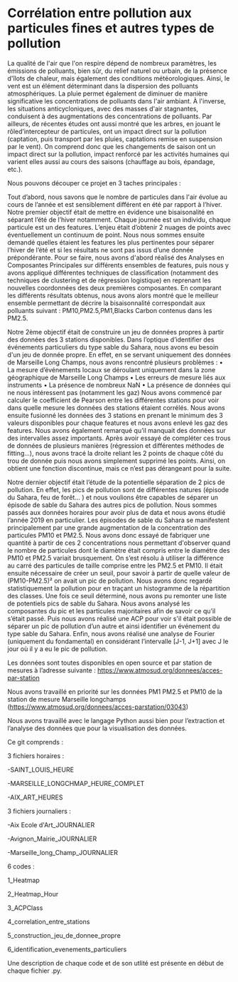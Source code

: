 # Corrélation entre pollution aux particules fines et autres types de pollution 

La qualité de l'air que l'on respire dépend de nombreux paramètres, les émissions de polluants, bien sûr, du relief naturel ou urbain, de la présence d'îlots de chaleur, mais également des conditions météorologiques. Ainsi, le vent est un élément déterminant dans la dispersion des polluants atmosphériques. La pluie permet également de diminuer de manière significative les concentrations de polluants dans l'air ambiant. À l'inverse, les situations anticycloniques, avec des masses d'air stagnantes, conduisent à des augmentations des concentrations de polluants. Par ailleurs, de récentes études ont aussi montré que les arbres, en jouant le rôled’intercepteur de particules, ont un impact direct sur la pollution (captation, puis transport par les pluies, captations remise en suspension par le vent). On comprend donc que les changements de saison ont un impact direct sur la pollution, impact renforcé par les activités humaines qui varient elles aussi au cours des saisons (chauffage au bois, épandage, etc.).

Nous pouvons découper ce projet en 3 taches principales :

Tout d’abord, nous savons que le nombre de particules dans l'air évolue au cours de l’année et est sensiblement différent en été par rapport à l’hiver. Notre premier objectif était de mettre en évidence une bisaisonalité en séparant l’été de l’hiver notamment. Chaque journée est un individu, chaque particule est un des features. L’enjeu était d’obtenir 2 nuages de points avec éventuellement un continuum de point. Nous nous sommes ensuite demandé quelles étaient les features les plus pertinentes pour séparer l’hiver de l’été et si les résultats ne sont pas issus d’une donnée prépondérante. Pour se faire, nous avons d'abord réalisé des Analyses en Composantes Principales sur différents ensembles de features, puis nous y avons appliqué différentes techniques de classification (notamment des techniques de clustering et de régression logistique) en reprenant les nouvelles coordonnées des deux premières composantes. En comparant les différents résultats obtenus, nous avons alors montré que le meilleur ensemble permettant de décrire la bisaisonnalité correspondait aux polluants suivant : PM10,PM2.5,PM1,Blacks Carbon contenus dans les PM2.5.

Notre 2ème objectif était de construire un jeu de données propres à partir des données des 3 stations disponibles. Dans l’optique d’identifier des événements particuliers du type sable du Sahara, nous avons eu besoin d'un jeu de donnée propre. En effet, en se servant uniquement des données de Marseille Long Champs, nous avons rencontré plusieurs problèmes :
• La mesure d’événements locaux se déroulant uniquement dans la zone géographique de Marseille Long Champs
• Les erreurs de mesure liés aux instruments
• La présence de nombreux NaN
• La présence de données qui ne nous intéressent pas (notamment les gaz)
Nous avons commencé par calculer le coefficient de Pearson entre les différentes stations pour voir dans quelle mesure les données des stations étaient corrélés. Nous avons ensuite fusionné les données des 3 stations en prenant le minimum des 3 valeurs disponibles pour chaque features et nous avons enlevé les gaz des features. Nous avons également remarqué qu’il manquait des données sur des intervalles assez importants. Après avoir essayé de compléter ces trous de données de plusieurs manières (régression et différentes méthodes de fitting…), nous avons tracé la droite reliant les 2 points de chaque côté du trou de donnée puis nous avons simplement supprimé les points. Ainsi, on obtient une fonction discontinue, mais ce n’est pas dérangeant pour la suite.

Notre dernier objectif était l’étude de la potentielle séparation de 2 pics de pollution. En effet, les pics de pollution sont de différentes natures (épisode du Sahara, feu de forêt… ) et nous voulions être capables de séparer un épisode de sable du Sahara des autres pics de pollution. Nous sommes passés aux données horaires pour avoir plus de data et nous avons étudié l’année 2019 en particulier.
Les épisodes de sable du Sahara se manifestent principalement par une grande augmentation de la concentration des particules PM10 et PM2.5. Nous avons donc essayé de fabriquer une quantité à partir de ces 2 concentrations nous permettant d'observer quand le nombre de particules dont le diamètre était compris entre le diamétre des PM10 et PM2.5 variait brusquement. On s’est résolu à utiliser la différence au carré des particules de taille comprise entre les PM2.5 et PM10. Il était ensuite nécessaire de créer un seuil, pour savoir à partir de quelle valeur de (PM10-PM2.5)² on avait un pic de pollution. Nous avons donc regardé statistiquement la pollution pour en traçant un histogramme de la répartition des classes. Une fois ce seuil déterminé, nous avons pu remonter une liste de potentiels pics de sable du Sahara. Nous avons analysé les composantes du pic et les particules majoritaires afin de savoir ce qu’il s’était passé. Puis nous avons réalisé une ACP pour voir s'il était possible de séparer un pic de pollution d’un autre et ainsi identifier un événement du type sable du Sahara. Enfin, nous avons réalisé une analyse de Fourier (uniquement du fondamental) en considérant l’intervalle [J-1, J+1] avec J le jour où il y a eu le pic de pollution.

Les données sont toutes disponibles en open source et par station de mesures à l’adresse suivante : https://www.atmosud.org/donnees/acces-par-station

Nous avons travaillé en priorité sur les données PM1 PM2.5 et PM10 de la station de mesure Marseille longchamps (https://www.atmosud.org/donnees/acces-parstation/03043)

Nous avons travaillé avec le langage Python aussi bien pour l’extraction et l’analyse des données que pour la visualisation des données.

Ce git comprends :

3 fichiers horaires :

-SAINT_LOUIS_HEURE

-MARSEILLE_LONGCHMAP_HEURE_COMPLET

-AIX_ART_HEURES

3 fichiers journaliers :

-Aix Ecole d'Art_JOURNALIER

-Avignon_Mairie_JOURNALIER

-Marseille_long_Champ_JOURNALIER

6 codes :

1_Heatmap

2_Heatmap_Hour

3_ACPClass

4_correlation_entre_stations

5_construction_jeu_de_donnee_propre

6_identification_evenements_particuliers

Une description de chaque code et de son utlité est présente en début de chaque fichier .py.
